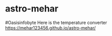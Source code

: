 # astro-mehar
#Oasisinfobyte
Here is the temperature converter
https://mehar123456.github.io/astro-mehar/
